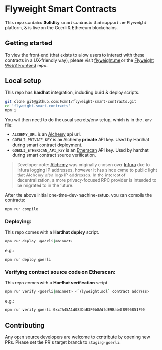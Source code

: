 # Flyweight Smart Contracts
This repo contains **Solidity** smart contracts that support the Flyweight platform, & is live on the Goerli & Ethereum blockchains.

## Getting started
To view the front-end (that exists to allow users to interact with these contracts in a UX-friendly way), please visit [flyweight.me](https://flyweight.me/) or the [Flyweight Web3 Frontend](https://github.com/0xmn1/flyweight-web3-frontend) repo.

## Local setup
This repo has **hardhat** integration, including build & deploy scripts.
```bash
git clone git@github.com:0xmn1/flyweight-smart-contracts.git
cd 'flyweight-smart-contracts'
npm i
```

You will then need to do the usual secrets/env setup, which is in the `.env` file:
- `ALCHEMY_URL` is an [Alchemy](https://dashboard.alchemy.com/) api url.
- `GOERLI_PRIVATE_KEY` is an Alchemy **private** API key. Used by Hardhat during smart contract deployment.
- `GOERLI_ETHERSCAN_API_KEY` is an [Etherscan](https://etherscan.io/) API key. Used by hardhat during smart contract source verification. 

> Developer note: [Alchemy](https://dashboard.alchemy.com/) was originally chosen over [Infura](https://www.infura.io/) due to Infura logging IP addresses, however it has since come to public light that Alchemy *also* logs IP addresses. In the interest of decentralization, a more privacy-focused RPC provider is intended to be migrated to in the future.

After the above initial one-time-dev-machine-setup, you can compile the contracts:
```bash
npm run compile
```

### Deploying:
This repo comes with a **Hardhat deploy** script.
```bash
npm run deploy <goerli|mainnet>
```

e.g.:
```bash
npm run deploy goerli
```

### Verifying contract source code on Etherscan:
This repo comes with a **Hardhat verification** script.
```bash
npm run verify <goerli|mainnet> <`Flyweight.sol` contract address>
```

e.g.:
```bash
npm run verify goerli 0xc7A45A1d083DaB3F0b8AdfdE9Bab4f8996851Ff0
```

## Contributing
Any open source developers are welcome to contribute by opening new PRs. Please set the PR's target branch to `staging-goerli`.
